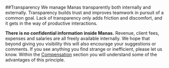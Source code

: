 ##Transparency
We manage Manas transparently both internally and externally. Transparency builds trust and improves teamwork in pursuit of a common goal. Lack of transparency only adds friction and discomfort, and it gets in the way of productive interactions. 

**There is no confidential information inside Manas.** Revenue, client fees, expenses and salaries are all freely available internally. We hope that beyond giving you visibility this will also encourage your suggestions or comments. If you see anything you find strange or inefficient, please let us know. Within the [Compensation](../11-compensacion/0-compensacion.md) section you will understand some of the advantages of this principle.
